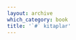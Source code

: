 ```yaml
---
layout: archive
which_category: book
title: '`#` kitaplar' 
---
```


<!--All posts of category 'kitaplar'-->
